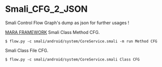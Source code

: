 Smali_CFG_2_JSON
==========

Smali Control Flow Graph's dump as json for further usages ! 

[MARA FRAMEWORK](https://github.com/xtiankisutsa/MARA_Framework/tree/master/tools/Smali-CFGs)
Smali Class Method CFG.

	$ flow.py -c smali/android/system/CoreService.smali -m run Method CFG


Smali Class File CFG.

	$ flow.py -c smali/android/system/CoreService.smali Class CFG
